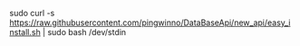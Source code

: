 sudo curl -s https://raw.githubusercontent.com/pingwinno/DataBaseApi/new_api/easy_install.sh | sudo bash /dev/stdin
